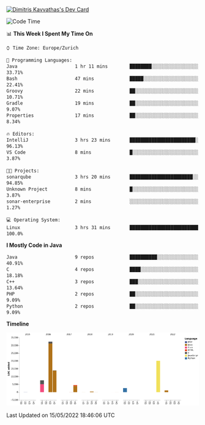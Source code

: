 <a href="https://app.daily.dev/JimR21"><img src="https://api.daily.dev/devcards/1a6ea627b9cf4de4a4f1b5f5cac8c85e.png?r=t8i" width="400" alt="Dimitris Kavvathas's Dev Card"/></a>

<!--START_SECTION:waka-->
![Code Time](http://img.shields.io/badge/Code%20Time-3%2C452%20hrs%2022%20mins-blue)

📊 **This Week I Spent My Time On** 

```text
⌚︎ Time Zone: Europe/Zurich

💬 Programming Languages: 
Java                     1 hr 11 mins        ████████░░░░░░░░░░░░░░░░░   33.71% 
Bash                     47 mins             █████░░░░░░░░░░░░░░░░░░░░   22.41% 
Groovy                   22 mins             ██░░░░░░░░░░░░░░░░░░░░░░░   10.71% 
Gradle                   19 mins             ██░░░░░░░░░░░░░░░░░░░░░░░   9.07% 
Properties               17 mins             ██░░░░░░░░░░░░░░░░░░░░░░░   8.34%

🔥 Editors: 
IntelliJ                 3 hrs 23 mins       ████████████████████████░   96.13% 
VS Code                  8 mins              █░░░░░░░░░░░░░░░░░░░░░░░░   3.87%

🐱‍💻 Projects: 
sonarqube                3 hrs 20 mins       ███████████████████████░░   94.85% 
Unknown Project          8 mins              █░░░░░░░░░░░░░░░░░░░░░░░░   3.87% 
sonar-enterprise         2 mins              ░░░░░░░░░░░░░░░░░░░░░░░░░   1.27%

💻 Operating System: 
Linux                    3 hrs 31 mins       █████████████████████████   100.0%

```

**I Mostly Code in Java** 

```text
Java                     9 repos             ██████████░░░░░░░░░░░░░░░   40.91% 
C                        4 repos             ████░░░░░░░░░░░░░░░░░░░░░   18.18% 
C++                      3 repos             ███░░░░░░░░░░░░░░░░░░░░░░   13.64% 
PHP                      2 repos             ██░░░░░░░░░░░░░░░░░░░░░░░   9.09% 
Python                   2 repos             ██░░░░░░░░░░░░░░░░░░░░░░░   9.09%

```


**Timeline**

![Chart not found](https://raw.githubusercontent.com/JimR21/JimR21/master/charts/bar_graph.png) 


 Last Updated on 15/05/2022 18:46:06 UTC
<!--END_SECTION:waka-->

<!--
**JimR21/JimR21** is a ✨ _special_ ✨ repository because its `README.md` (this file) appears on your GitHub profile.

Here are some ideas to get you started:

- 🔭 I’m currently working on ...
- 🌱 I’m currently learning ...
- 👯 I’m looking to collaborate on ...
- 🤔 I’m looking for help with ...
- 💬 Ask me about ...
- 📫 How to reach me: ...
- 😄 Pronouns: ...
- ⚡ Fun fact: ...
-->
